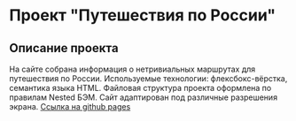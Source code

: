 #  Проект "Путешествия по России"
## Описание проекта
На сайте собрана информация о нетривиальных маршрутах для путешествия по России.
Используемые технологии: флексбокс-вёрстка, семантика языка HTML.
Файловая структура проекта оформлена по правилам Nested БЭМ. 
Сайт адаптирован под различные разрешения экрана.
[Ссылка на github pages](https://helendushina.github.io/russian-travel/)